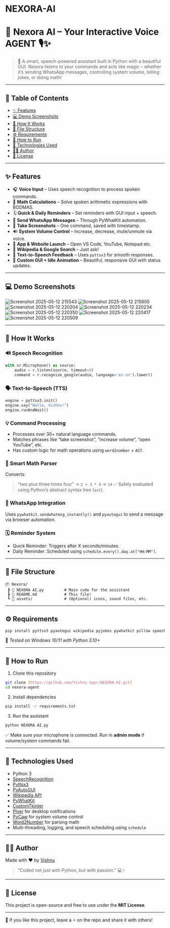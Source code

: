 # NEXORA-AI
# 🔮 Nexora AI – Your Interactive Voice AGENT 🎙️✨

> 🧠 A smart, speech-powered assistant built in Python with a beautiful GUI. Nexora listens to your commands and acts like magic – whether it’s sending WhatsApp messages, controlling system volume, telling jokes, or doing math!

---

## 📌 Table of Contents

- [✨ Features](#-features)
- [💻 Demo Screenshots](#-demo)
- [🧠 How It Works](#-how-it-works)
- [📁 File Structure](#-file-structure)
- [⚙️ Requirements](#-requirements)
- [🚀 How to Run](#-how-to-run)
- [🧩 Technologies Used](#-technologies-used)
- [👨‍💻 Author](#-author)
- [📜 License](#-license)

---

## ✨ Features

- 🎧 **Voice Input** – Uses speech recognition to process spoken commands.
- 🧮 **Math Calculations** – Solve spoken arithmetic expressions with BODMAS.
- 🗓️ **Quick & Daily Reminders** – Set reminders with GUI input + speech.
- 📲 **Send WhatsApp Messages** – Through PyWhatKit automation.
- 📸 **Take Screenshots** – One command, saved with timestamp.
- 🔊 **System Volume Control** – Increase, decrease, mute/unmute via voice.
- 📂 **App & Website Launch** – Open VS Code, YouTube, Notepad etc.
- 🧠 **Wikipedia & Google Search** – Just ask!
- 💬 **Text-to-Speech Feedback** – Uses `pyttsx3` for smooth responses.
- 🌙 **Custom GUI + Idle Animation** – Beautiful, responsive GUI with status updates.

---

## 💻 Demo Screenshots


![Screenshot 2025-05-12 215543](https://github.com/user-attachments/assets/73111c36-0939-43ca-b146-5f446fd21057)
![Screenshot 2025-05-12 215605](https://github.com/user-attachments/assets/f254ae7d-b695-4a11-b51a-4a887605578f)
![Screenshot 2025-05-12 220204](https://github.com/user-attachments/assets/91c2b756-8ae7-40fb-96e0-5a0ad618165d)
![Screenshot 2025-05-12 220234](https://github.com/user-attachments/assets/6b0438da-01e3-4bca-a2f4-c1fd8ec581a2)
![Screenshot 2025-05-12 220350](https://github.com/user-attachments/assets/7e401687-de2e-46fb-a38a-42058ba1e555)
![Screenshot 2025-05-12 220417](https://github.com/user-attachments/assets/b1ecf92c-a438-4342-b7bb-9ea6b857447a)
![Screenshot 2025-05-12 220509](https://github.com/user-attachments/assets/8e221dc8-8835-443b-b6af-53c56faf543f)

---

## 🧠 How It Works

### 🔊 Speech Recognition
```python
with sr.Microphone() as source:
    audio = r.listen(source, timeout=6)
    command = r.recognize_google(audio, language='en-in').lower()
````

### 🗣️ Text-to-Speech (TTS)

```python
engine = pyttsx3.init()
engine.say("Hello, Vishnu!")
engine.runAndWait()
```

### 💡 Command Processing

* Processes over 30+ natural language commands.
* Matches phrases like “take screenshot”, “increase volume”, “open YouTube”, etc.
* Has custom logic for math operations using `word2number` + `AST`.

### 🧮 Smart Math Parser

Converts:

> “two plus three times four” → `2 + 3 * 4` → `14` ✅
> Safely evaluated using Python’s abstract syntax tree (`ast`).

### 📲 WhatsApp Integration

Uses `pywhatkit.sendwhatmsg_instantly()` and `pyautogui` to send a message via browser automation.

### 🗓️ Reminder System

* Quick Reminder: Triggers after X seconds/minutes.
* Daily Reminder: Scheduled using `schedule.every().day.at("HH:MM")`.

---

## 📁 File Structure

```
📦 Nexora/
 ┣ 📄 NEXORA AI.py         # Main code for the assistant
 ┣ 📄 README.md            # This file!
 ┗ 📁 assets/              # (Optional) icons, sound files, etc.
```

---

## ⚙️ Requirements

```bash
pip install pyttsx3 pyautogui wikipedia pyjokes pywhatkit pillow speechrecognition comtypes pycaw customtkinter playsound word2number schedule plyer
```

📝 *Tested on Windows 10/11 with Python 3.10+*

---

## 🚀 How to Run

1. Clone this repository

```bash
git clone [https://github.com/Vishnu-tppr/NEXORA-AI.git]
cd nexora-agent
```

2. Install dependencies

```bash
pip install -r requirements.txt
```

3. Run the assistant

```bash
python NEXORA AI.py
```

✅ Make sure your microphone is connected. Run in **admin mode** if volume/system commands fail.

---

## 🧩 Technologies Used

* Python 3
* [SpeechRecognition](https://pypi.org/project/SpeechRecognition/)
* [Pyttsx3](https://pypi.org/project/pyttsx3/)
* [PyAutoGUI](https://pypi.org/project/pyautogui/)
* [Wikipedia API](https://pypi.org/project/wikipedia/)
* [PyWhatKit](https://pypi.org/project/pywhatkit/)
* [CustomTkinter](https://github.com/TomSchimansky/CustomTkinter)
* [Plyer](https://plyer.readthedocs.io/) for desktop notifications
* [PyCaw](https://github.com/AndreMiras/pycaw) for system volume control
* [Word2Number](https://github.com/akshaynagpal/w2n) for parsing math
* Multi-threading, logging, and speech scheduling using `schedule`

---

## 👨‍💻 Author

Made with ❤️ by [Vishnu](https://github.com/Vishnu-tppr)

> “Coded not just with Python, but with passion.” 💻✨

---

## 📜 License

This project is open-source and free to use under the **MIT License**.

---

🌟 If you like this project, leave a ⭐ on the repo and share it with others!

```

